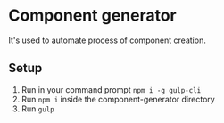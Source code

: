 # Component generator

It's used to automate process of component creation.

## Setup

1. Run in your command prompt `npm i -g gulp-cli`
2. Run `npm i` inside the component-generator directory
3. Run `gulp`
